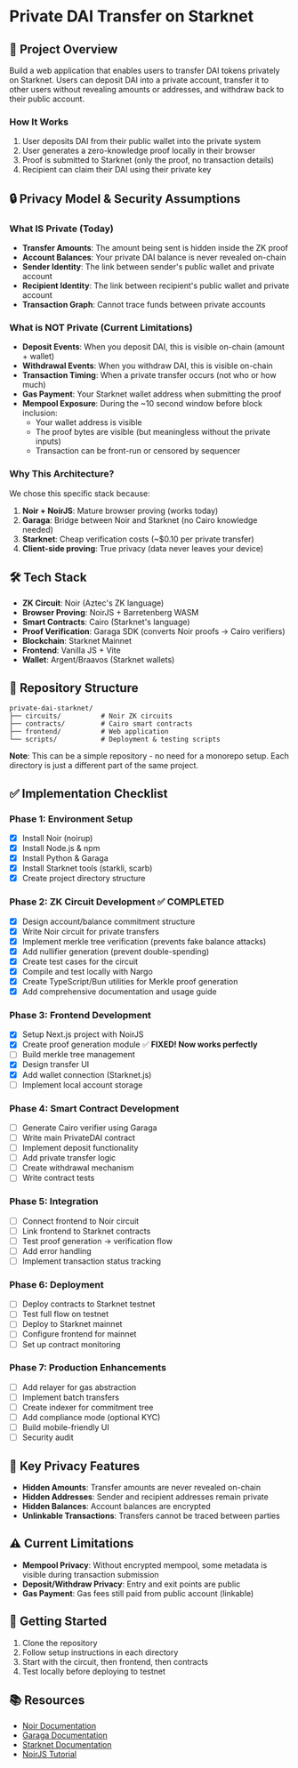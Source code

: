 # Private DAI Transfer on Starknet

## 🎯 Project Overview

Build a web application that enables users to transfer DAI tokens privately on Starknet. Users can deposit DAI into a private account, transfer it to other users without revealing amounts or addresses, and withdraw back to their public account.

### How It Works
1. User deposits DAI from their public wallet into the private system
2. User generates a zero-knowledge proof locally in their browser
3. Proof is submitted to Starknet (only the proof, no transaction details)
4. Recipient can claim their DAI using their private key

## 🔒 Privacy Model & Security Assumptions

### What IS Private (Today)
- **Transfer Amounts**: The amount being sent is hidden inside the ZK proof
- **Account Balances**: Your private DAI balance is never revealed on-chain
- **Sender Identity**: The link between sender's public wallet and private account
- **Recipient Identity**: The link between recipient's public wallet and private account
- **Transaction Graph**: Cannot trace funds between private accounts

### What is NOT Private (Current Limitations)
- **Deposit Events**: When you deposit DAI, this is visible on-chain (amount + wallet)
- **Withdrawal Events**: When you withdraw DAI, this is visible on-chain
- **Transaction Timing**: When a private transfer occurs (not who or how much)
- **Gas Payment**: Your Starknet wallet address when submitting the proof
- **Mempool Exposure**: During the ~10 second window before block inclusion:
  - Your wallet address is visible
  - The proof bytes are visible (but meaningless without the private inputs)
  - Transaction can be front-run or censored by sequencer

### Why This Architecture?

We chose this specific stack because:

1. **Noir + NoirJS**: Mature browser proving (works today)
2. **Garaga**: Bridge between Noir and Starknet (no Cairo knowledge needed)
3. **Starknet**: Cheap verification costs (~$0.10 per private transfer)
4. **Client-side proving**: True privacy (data never leaves your device)

## 🛠 Tech Stack

- **ZK Circuit**: Noir (Aztec's ZK language)
- **Browser Proving**: NoirJS + Barretenberg WASM
- **Smart Contracts**: Cairo (Starknet's language)
- **Proof Verification**: Garaga SDK (converts Noir proofs → Cairo verifiers)
- **Blockchain**: Starknet Mainnet
- **Frontend**: Vanilla JS + Vite
- **Wallet**: Argent/Braavos (Starknet wallets)

## 📁 Repository Structure

```
private-dai-starknet/
├── circuits/          # Noir ZK circuits
├── contracts/         # Cairo smart contracts  
├── frontend/          # Web application
└── scripts/           # Deployment & testing scripts
```

**Note**: This can be a simple repository - no need for a monorepo setup. Each directory is just a different part of the same project.

## ✅ Implementation Checklist

### Phase 1: Environment Setup
- [x] Install Noir (noirup)
- [x] Install Node.js & npm
- [x] Install Python & Garaga
- [x] Install Starknet tools (starkli, scarb)
- [x] Create project directory structure

### Phase 2: ZK Circuit Development ✅ COMPLETED
- [x] Design account/balance commitment structure
- [x] Write Noir circuit for private transfers
- [x] Implement merkle tree verification (prevents fake balance attacks)
- [x] Add nullifier generation (prevent double-spending)
- [x] Create test cases for the circuit
- [x] Compile and test locally with Nargo
- [x] Create TypeScript/Bun utilities for Merkle proof generation
- [x] Add comprehensive documentation and usage guide

### Phase 3: Frontend Development  
- [x] Setup Next.js project with NoirJS
- [x] Create proof generation module ✅ **FIXED! Now works perfectly**
- [ ] Build merkle tree management
- [x] Design transfer UI
- [x] Add wallet connection (Starknet.js)
- [ ] Implement local account storage

### Phase 4: Smart Contract Development
- [ ] Generate Cairo verifier using Garaga
- [ ] Write main PrivateDAI contract
- [ ] Implement deposit functionality
- [ ] Add private transfer logic
- [ ] Create withdrawal mechanism
- [ ] Write contract tests

### Phase 5: Integration
- [ ] Connect frontend to Noir circuit
- [ ] Link frontend to Starknet contracts
- [ ] Test proof generation → verification flow
- [ ] Add error handling
- [ ] Implement transaction status tracking

### Phase 6: Deployment
- [ ] Deploy contracts to Starknet testnet
- [ ] Test full flow on testnet
- [ ] Deploy to Starknet mainnet
- [ ] Configure frontend for mainnet
- [ ] Set up contract monitoring

### Phase 7: Production Enhancements
- [ ] Add relayer for gas abstraction
- [ ] Implement batch transfers
- [ ] Create indexer for commitment tree
- [ ] Add compliance mode (optional KYC)
- [ ] Build mobile-friendly UI
- [ ] Security audit

## 🔐 Key Privacy Features

- **Hidden Amounts**: Transfer amounts are never revealed on-chain
- **Hidden Addresses**: Sender and recipient addresses remain private
- **Hidden Balances**: Account balances are encrypted
- **Unlinkable Transactions**: Transfers cannot be traced between parties

## ⚠️ Current Limitations

- **Mempool Privacy**: Without encrypted mempool, some metadata is visible during transaction submission
- **Deposit/Withdraw Privacy**: Entry and exit points are public
- **Gas Payment**: Gas fees still paid from public account (linkable)

## 🚀 Getting Started

1. Clone the repository
2. Follow setup instructions in each directory
3. Start with the circuit, then frontend, then contracts
4. Test locally before deploying to testnet

## 📚 Resources

- [Noir Documentation](https://noir-lang.org/)
- [Garaga Documentation](https://github.com/keep-starknet-strange/garaga)
- [Starknet Documentation](https://docs.starknet.io/)
- [NoirJS Tutorial](https://noir-lang.org/docs/tutorials/noirjs_app)
